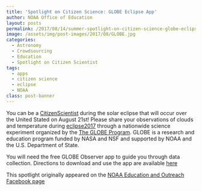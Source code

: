 ```yaml
---
title: 'Spotlight on Citizen Science: GLOBE Eclipse App'
author: NOAA Office of Education
layout: posts
permalink: /2017/08/14/summer-spotlight-on-citizen-science-globe-eclipse-app/
image: /assets/img/post-images/2017/08/GLOBE.jpg
categories:
  - Astronomy
  - Crowdsourcing
  - Education
  - Spotlight on Citizen Scientist
tags:
  - apps
  - citizen science
  - eclipse
  - NOAA
class: post-banner
---
```


You can be a [CitizenScientist](https://www.facebook.com/hashtag/citizenscientist?source=feed_text&story_id=899404493548698) during the solar eclipse that will occur over the United Stated on August 21st! Please share your observations of clouds and temperature during [eclipse2017](https://www.facebook.com/hashtag/eclipse2017?source=feed_text&story_id=899404493548698) through a nationwide science experiment organized by the [The GLOBE Program](https://www.facebook.com/TheGLOBEProgram/?fref=mentions). GLOBE is a research and education program funded by NASA and NSF and supported by NOAA and the U.S. Department of State.
  
You will need the free GLOBE Observer app to guide you through data collection. Directions to download and use the app are available [here](https://observer.globe.gov/eclipse2017)


 This spotlight originally appeared on the <a href="https://www.facebook.com/NOAAeducation/" target="blank" rel="external nofollow">NOAA Education and Outreach Facebook page</a>
